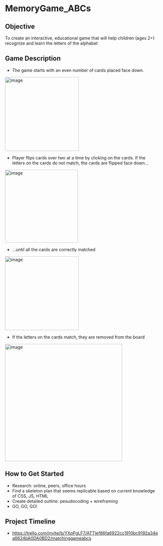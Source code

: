 # MemoryGame_ABCs

## Objective
To create an interactive, educational game that will help children (ages 2+) recognize and learn the letters of the alphabet

## Game Description
* The game starts with an even number of cards placed face down.
<img width="243" alt="image" src="https://github.com/jyekang/MemoryGame_ABCs/assets/132427360/feb4e472-5746-477e-85c4-c573619ab47e">

* Player flips cards over two at a time by clicking on the cards. If the letters on the cards do not match, the cards are flipped face down...
<img width="240" alt="image" src="https://github.com/jyekang/MemoryGame_ABCs/assets/132427360/3e94f500-ef93-4c31-ad65-542cdf2383c6">

* ...until all the cards are correctly matched
<img width="243" alt="image" src="https://github.com/jyekang/MemoryGame_ABCs/assets/132427360/b8387347-d959-4ac6-8d9b-45c643f2f3f5">

* If the letters on the cards match, they are removed from the board
<img width="386" alt="image" src="https://github.com/jyekang/MemoryGame_ABCs/assets/132427360/12097fc9-6d83-47b7-b612-bb1d046ec763">


## How to Get Started
* Research: online, peers, office hours
* Find a skeleton plan that seems replicable based on current knowledge of CSS, JS, HTML
* Create detailed outline: pesudocoding + wireframing
* GO, GO, GO!

## Project Timeline
* https://trello.com/invite/b/YXoPgLF7/ATTIef86fa6922cc1910bc9192a34ea6624bA0DA0BD2/matchinggameabcs
